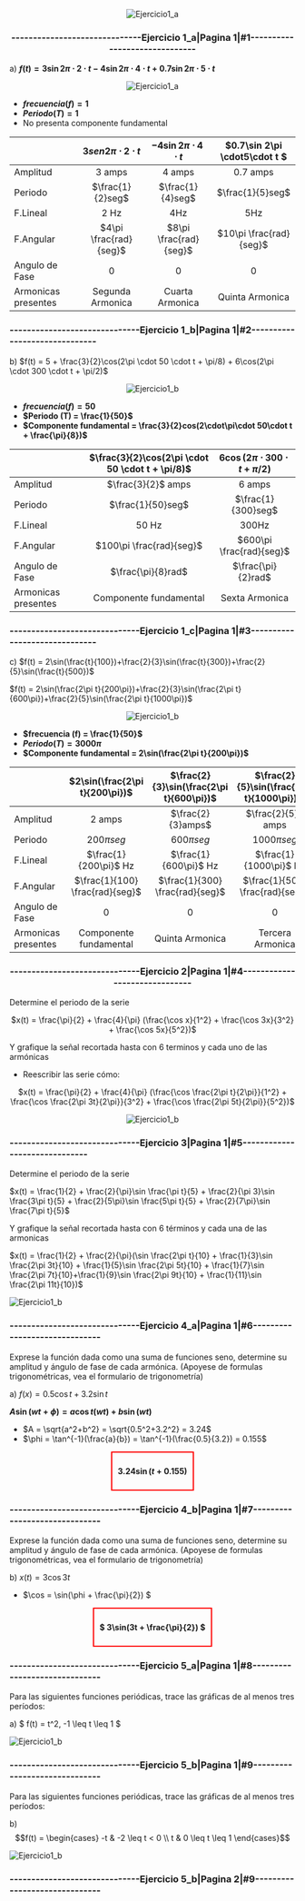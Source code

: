 <div align="center">

![Ejercicio1_a](images/Caratula_T1.jpg)
</div>

<div align="Center">

### ------------------------------Ejercicio 1_a|Pagina 1|#1------------------------------
</div>

a) **$f(t) = 3\sin 2\pi \cdot 2 \cdot t - 4\sin 2\pi \cdot 4 \cdot t + 0.7\sin2\pi \cdot 5 \cdot t$**

<div align="center">

![Ejercicio1_a](images/Ejercicio1_a.png)

</div>

* **$frecuencia (f) = 1$**
* **$Periodo (T) = 1$**
* No presenta componente fundamental

<div align="center">

|                          | $3sen2\pi\cdot 2\cdot t$   | $-4\sin2\pi\cdot 4\cdot t$   | $0.7\sin 2\pi \cdot5\cdot t $|
|--------------------------|:--------------------------:|:----------------------------:|:----------------------------:|
|Amplitud                  |3 amps                      |4 amps                        | 0.7 amps                     |
|Periodo                   |$\frac{1}{2}seg$            |$\frac{1}{4}seg$              |$\frac{1}{5}seg$              |
|F.Lineal                  |2 Hz                        |4Hz                           |5Hz                           |
|F.Angular                 |$4\pi \frac{rad}{seg}$      |$8\pi \frac{rad}{seg}$        |$10\pi \frac{rad}{seg}$       |
|Angulo de Fase            |0                           |0                             |0                             |
|Armonicas presentes       |Segunda Armonica            |Cuarta Armonica               |Quinta Armonica               |

</div>

### ------------------------------Ejercicio 1_b|Pagina 1|#2------------------------------
b) $f(t) = 5 + \frac{3}{2}\cos(2\pi \cdot 50 \cdot t + \pi/8) + 6\cos(2\pi \cdot 300 \cdot t + \pi/2)$


<div align="center">

![Ejercicio1_b](images/Ejercicio1_b.png)
</div>

* **$frecuencia (f) = 50$**
* **$Periodo (T) = \frac{1}{50}$**
* **$Componente fundamental = \frac{3}{2}cos(2\cdot\pi\cdot 50\cdot t + \frac{\pi}{8})$**

<div align="center">

|                          | $\frac{3}{2}\cos(2\pi \cdot 50 \cdot t + \pi/8)$   | $6\cos(2\pi \cdot 300 \cdot t + \pi/2)$   |
|--------------------------|:--------------------------:|:----------------------------:|
|Amplitud                  |$\frac{3}{2}$ amps          |6 amps                        |
|Periodo                   |$\frac{1}{50}seg$           |$\frac{1}{300}seg$            |
|F.Lineal                  |50 Hz                       |300Hz                         |
|F.Angular                 |$100\pi \frac{rad}{seg}$    |$600\pi \frac{rad}{seg}$      |
|Angulo de Fase            |$\frac{\pi}{8}rad$          |$\frac{\pi}{2}rad$            |
|Armonicas presentes       |Componente fundamental      |Sexta Armonica                |

</div>

### ------------------------------Ejercicio 1_c|Pagina 1|#3------------------------------
c) $f(t) = 2\sin(\frac{t}{100})+\frac{2}{3}\sin(\frac{t}{300})+\frac{2}{5}\sin(\frac{t}{500})$

$f(t) = 2\sin(\frac{2\pi t}{200\pi})+\frac{2}{3}\sin(\frac{2\pi t}{600\pi})+\frac{2}{5}\sin(\frac{2\pi t}{1000\pi})$


<div align="center">

![Ejercicio1_b](images/Ejercicio1_c.png)
</div>

* **$frecuencia (f) = \frac{1}{50}$**
* **$Periodo (T) = 3000\pi$**
* **$Componente fundamental = 2\sin(\frac{2\pi t}{200\pi})$**

<div align="center">

|                          | $2\sin(\frac{2\pi t}{200\pi})$   | $\frac{2}{3}\sin(\frac{2\pi t}{600\pi})$   | $\frac{2}{5}\sin(\frac{2\pi t}{1000\pi}) $|
|--------------------------|:--------------------------:|:----------------------------:|:----------------------------:|
|Amplitud                  |2 amps                      |$\frac{2}{3}amps$             | $\frac{2}{5}$ amps           |
|Periodo                   |$200\pi seg$                |$600\pi seg$                  |$1000\pi seg$                 |
|F.Lineal                  |$\frac{1}{200\pi}$ Hz       |$\frac{1}{600\pi}$ Hz         |$\frac{1}{1000\pi}$ Hz          |
|F.Angular                 |$\frac{1}{100} \frac{rad}{seg}$      |$\frac{1}{300} \frac{rad}{seg}$        |$\frac{1}{500} \frac{rad}{seg}$       |
|Angulo de Fase            |0                           |0                             |0                             |
|Armonicas presentes       |Componente fundamental      |Quinta Armonica               |Tercera Armonica              |

</div>

<div align="Center">

### ------------------------------Ejercicio 2|Pagina 1|#4------------------------------
</div>

Determine el periodo de la serie

<div align="center">

$x(t) = \frac{\pi}{2} + \frac{4}{\pi} (\frac{\cos x}{1^2} + \frac{\cos 3x}{3^2} + \frac{\cos 5x}{5^2})$

</div>

Y grafique la señal recortada hasta con 6 terminos y cada uno de las armónicas

* Reescribir las serie cómo:

<div align="center">

$x(t) = \frac{\pi}{2} + \frac{4}{\pi} (\frac{\cos \frac{2\pi t}{2\pi}}{1^2} + \frac{\cos \frac{2\pi 3t}{2\pi}}{3^2} + \frac{\cos \frac{2\pi 5t}{2\pi}}{5^2})$
</div>

<div align="center">

![Ejercicio1_b](images/Ejercicio2.png)
</div>

### ------------------------------Ejercicio 3|Pagina 1|#5------------------------------

Determine el periodo de la serie

$x(t) = \frac{1}{2} + \frac{2}{\pi}\sin \frac{\pi t}{5} + \frac{2}{\pi 3}\sin \frac{3\pi t}{5} + \frac{2}{5\pi}\sin \frac{5\pi t}{5} + \frac{2}{7\pi}\sin \frac{7\pi t}{5}$

Y grafique la señal recortada hasta con 6 términos y cada una de las armonicas

$x(t) = \frac{1}{2} + \frac{2}{\pi}(\sin \frac{2\pi t}{10} + \frac{1}{3}\sin \frac{2\pi 3t}{10} + \frac{1}{5}\sin \frac{2\pi 5t}{10} + \frac{1}{7}\sin \frac{2\pi 7t}{10}+\frac{1}{9}\sin \frac{2\pi 9t}{10} + \frac{1}{11}\sin \frac{2\pi 11t}{10})$

![Ejercicio1_b](images/Ejercicio3.png)

### ------------------------------Ejercicio 4_a|Pagina 1|#6------------------------------

Exprese la función dada como una suma de funciones seno, determine su amplitud y ángulo de fase de cada armónica. (Apoyese de formulas trigonométricas, vea el formulario de trigonometría)

a) $f(x) = 0.5\cos t + 3.2\sin t$

**$A\sin(wt + \phi) = a\cos t(wt) + b\sin(wt)$**

* $A = \sqrt{a^2+b^2} = \sqrt{0.5^2+3.2^2} = 3.24$
* $\phi = \tan^{-1}(\frac{a}{b}) = \tan^{-1}(\frac{0.5}{3.2}) = 0.155$

<div align="center">
<div style="border: 2px solid red; padding: 10px; display: inline-block;">

**$3.24\sin(t+0.155)$**

</div>
</div>

### ------------------------------Ejercicio 4_b|Pagina 1|#7------------------------------

Exprese la función dada como una suma de funciones seno, determine su amplitud y ángulo de fase de cada armónica. (Apoyese de formulas trigonométricas, vea el formulario de trigonometría)

b) $x(t) = 3\cos 3t$

* $\cos =  \sin(\phi + \frac{\pi}{2}) $

<div align="center">
<div style="border: 2px solid red; padding: 10px; display: inline-block;">

**$ 3\sin(3t + \frac{\pi}{2}) $**

</div>
</div>

### ------------------------------Ejercicio 5_a|Pagina 1|#8------------------------------

Para las siguientes funciones periódicas, trace las gráficas de al menos tres períodos:

a) $ f(t) = t^2, -1 \leq t \leq 1 $

![Ejercicio1_b](images/Ejercicio5_a.png)

### ------------------------------Ejercicio 5_b|Pagina 1|#9------------------------------

Para las siguientes funciones periódicas, trace las gráficas de al menos tres períodos:

b) 
$$f(t) = \begin{cases} 
-t & -2 \leq t < 0 \\
t & 0 \leq t \leq 1
\end{cases}$$

![Ejercicio1_b](images/Ejercicio5_b.png)

### ------------------------------Ejercicio 5_b|Pagina 2|#9------------------------------